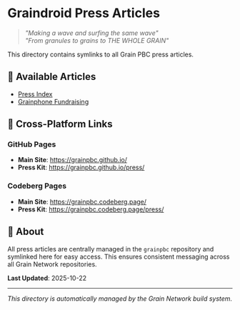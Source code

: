# Graindroid Press Articles

> *"Making a wave and surfing the same wave"*  
> *"From granules to grains to THE WHOLE GRAIN"*

This directory contains symlinks to all Grain PBC press articles.

## 📰 Available Articles

- [Press Index](../../grainpbc/press/PRESS-INDEX.md)
- [Grainphone Fundraising](../../grainpbc/press/PRESS-RELEASE-GRAINPHONE-FUNDRAISING.md)

## 🔗 Cross-Platform Links

### GitHub Pages
- **Main Site**: https://grainpbc.github.io/
- **Press Kit**: https://grainpbc.github.io/press/

### Codeberg Pages  
- **Main Site**: https://grainpbc.codeberg.page/
- **Press Kit**: https://grainpbc.codeberg.page/press/

## 📝 About

All press articles are centrally managed in the `grainpbc` repository and symlinked here for easy access. This ensures consistent messaging across all Grain Network repositories.

**Last Updated**: 2025-10-22

---

*This directory is automatically managed by the Grain Network build system.*